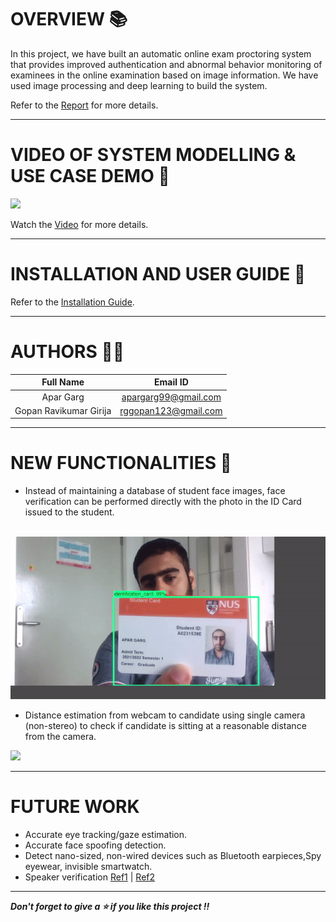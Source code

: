 # OVERVIEW 📚
In this project, we have built an automatic online exam
proctoring system that provides improved authentication and
abnormal behavior monitoring of examinees in the online examination based on image information. We have used image processing and deep learning to build the system.

Refer to the [Report](https://github.com/AparGarg99/Intelligent-Online-Exam-Proctoring-System/blob/master/Documentation/ITSS_Project_Report.pdf) for more details.


---

# VIDEO OF SYSTEM MODELLING & USE CASE DEMO 🎥
![](https://github.com/AparGarg99/Intelligent-Online-Exam-Proctoring-System/blob/master/Miscellaneous/Dataset/demo.gif)

Watch the [Video](https://youtu.be/lGGHgPYJ4ig) for more details.

---

# INSTALLATION AND USER GUIDE 🔌

Refer to the [Installation Guide](https://github.com/AparGarg99/Intelligent-Online-Exam-Proctoring-System/blob/master/Documentation/Installation_Guide.pdf).

---

# AUTHORS 👨‍💻

| Full Name | Email ID |
| :---------------:| :-----:|
| Apar Garg    | apargarg99@gmail.com |
| Gopan Ravikumar Girija  | rggopan123@gmail.com |

---
# NEW FUNCTIONALITIES 🐣

* Instead of maintaining a database of student face images, face verification can be performed directly with the photo in the ID Card issued to the student.

&nbsp;&nbsp;&nbsp;&nbsp;&nbsp;&nbsp;&nbsp;&nbsp;&nbsp;&nbsp;&nbsp;&nbsp;&nbsp;&nbsp;&nbsp;&nbsp;&nbsp;&nbsp;&nbsp;&nbsp;&nbsp;&nbsp;&nbsp;&nbsp;&nbsp;&nbsp;&nbsp;&nbsp;![](https://github.com/AparGarg99/Intelligent-Online-Exam-Proctoring-System/blob/master/New_Functionalities/id_card_detection/demo_2.gif)

* Distance estimation from webcam to candidate using single camera (non-stereo) to check if candidate is sitting at a reasonable distance from the camera.

![](https://github.com/AparGarg99/Intelligent-Online-Exam-Proctoring-System/blob/master/New_Functionalities/distance_estimation/demo.gif)

---

# FUTURE WORK
* Accurate eye tracking/gaze estimation.
* Accurate face spoofing detection.
* Detect nano-sized, non-wired devices such as Bluetooth earpieces,Spy eyewear, invisible smartwatch.
* Speaker verification [Ref1](https://github.com/Atul-Anand-Jha/Speaker-Identification-Python) | [Ref2](https://github.com/resemble-ai/Resemblyzer)

---
***Don't forget to give a ⭐ if you like this project !!***
